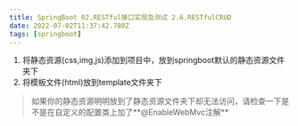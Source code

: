 ```yaml
---
title: SpringBoot 02.RESTful接口实现及测试 2.6.RESTfulCRUD
date: 2022-07-02T11:37:42.780Z
tags: [springboot]
---
```

1. 将静态资源(css,img,js)添加到项目中，放到springboot默认的静态资源文件夹下
2. 将模板文件(html)放到template文件夹下



> 如果你的静态资源明明放到了静态资源文件夹下却无法访问，请检查一下是不是在自定义的配置类上加了**@EnableWebMvc注解**